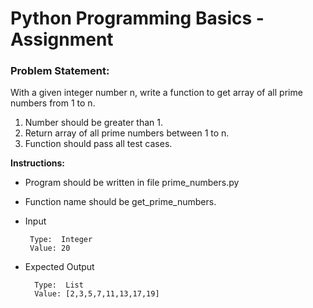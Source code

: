 # Python Programming Basics - Assignment

### Problem Statement:

With a given integer number n, write a function to get array of all prime numbers from 1 to n.

1. Number should be greater than 1.
2. Return array of all prime numbers between 1 to n.
3. Function should pass all test cases.


**Instructions:**
* Program should be written in file prime_numbers.py
* Function name should be get_prime_numbers.
* Input 
      
       Type:  Integer
       Value: 20
       
* Expected Output

        Type:  List
        Value: [2,3,5,7,11,13,17,19]
